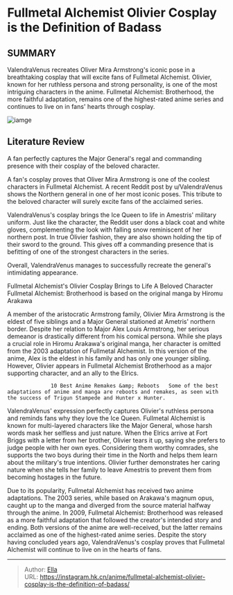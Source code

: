 # Fullmetal Alchemist Olivier Cosplay is the Definition of Badass


## SUMMARY 



  ValendraVenus recreates Oliver Mira Armstrong&#39;s iconic pose in a breathtaking cosplay that will excite fans of Fullmetal Alchemist.   Olivier, known for her ruthless persona and strong personality, is one of the most intriguing characters in the anime.   Fullmetal Alchemist: Brotherhood, the more faithful adaptation, remains one of the highest-rated anime series and continues to live on in fans&#39; hearts through cosplay.  

![iamge](https://static1.srcdn.com/wordpress/wp-content/uploads/2024/01/olivier-featured-image.jpg)

## Literature Review

A fan perfectly captures the Major General&#39;s regal and commanding presence with their cosplay of the beloved character.




A fan&#39;s cosplay proves that Oliver Mira Armstrong is one of the coolest characters in Fullmetal Alchemist. A recent Reddit post by u/ValendraVenus shows the Northern general in one of her most iconic poses. This tribute to the beloved character will surely excite fans of the acclaimed series.




ValendraVenus&#39;s cosplay brings the Ice Queen to life in Amestris&#39; military uniform. Just like the character, the Reddit user dons a black coat and white gloves, complementing the look with falling snow reminiscent of her northern post. In true Olivier fashion, they are also shown holding the tip of their sword to the ground. This gives off a commanding presence that is befitting of one of the strongest characters in the series.


 

Overall, ValendraVenus manages to successfully recreate the general&#39;s intimidating appearance.


 Fullmetal Alchemist&#39;s Olivier Cosplay Brings to Life A Beloved Character 
Fullmetal Alchemist: Brotherhood is based on the original manga by Hiromu Arakawa
          




A member of the aristocratic Armstrong family, Olivier Mira Armstrong is the eldest of five siblings and a Major General stationed at Ametris&#39; northern border. Despite her relation to Major Alex Louis Armstrong, her serious demeanor is drastically different from his comical persona. While she plays a crucial role in Hiromu Arakawa&#39;s original manga, her character is omitted from the 2003 adaptation of Fullmetal Alchemist. In this version of the anime, Alex is the eldest in his family and has only one younger sibling. However, Olivier appears in Fullmetal Alchemist Brotherhood as a major supporting character, and an ally to the Elrics.

                  10 Best Anime Remakes &amp; Reboots   Some of the best adaptations of anime and manga are reboots and remakes, as seen with the success of Trigun Stampede and Hunter x Hunter.   

ValendraVenus&#39; expression perfectly captures Olivier&#39;s ruthless persona and reminds fans why they love the Ice Queen. Fullmetal Alchemist is known for multi-layered characters like the Major General, whose harsh words mask her selfless and just nature. When the Elrics arrive at Fort Briggs with a letter from her brother, Olivier tears it up, saying she prefers to judge people with her own eyes. Considering them worthy comrades, she supports the two boys during their time in the North and helps them learn about the military&#39;s true intentions. Olivier further demonstrates her caring nature when she tells her family to leave Amestris to prevent them from becoming hostages in the future.




Due to its popularity, Fullmetal Alchemist has received two anime adaptations. The 2003 series, while based on Arakawa&#39;s magnum opus, caught up to the manga and diverged from the source material halfway through the anime. In 2009, Fullmetal Alchemist: Brotherhood was released as a more faithful adaptation that followed the creator&#39;s intended story and ending. Both versions of the anime are well-received, but the latter remains acclaimed as one of the highest-rated anime series. Despite the story having concluded years ago, ValendraVenus&#39;s cosplay proves that Fullmetal Alchemist will continue to live on in the hearts of fans.



---

> Author: [Ella](https://instagram.hk.cn/)  
> URL: https://instagram.hk.cn/anime/fullmetal-alchemist-olivier-cosplay-is-the-definition-of-badass/  

